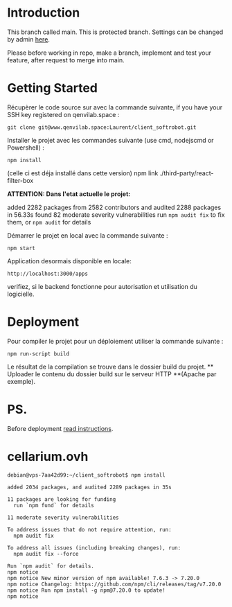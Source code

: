 # Introduction

This branch called main. This is protected branch. Settings can be changed by admin [here](https://www.qenvilab.space/laurent/client_softrobot/-/settings/repository).

Please before working in repo, make a branch, implement and test your feature, after request to merge into main.

# Getting Started

Récupèrer le code source sur avec la commande suivante, if you have your SSH key registered on qenvilab.space :

```
git clone git@www.qenvilab.space:Laurent/client_softrobot.git
```

Installer le projet avec les commandes suivante (use cmd, nodejscmd or Powershell) :

```
npm install
```

(celle ci est déja installé dans cette version) npm link ./third-party/react-filter-box

**ATTENTION: Dans l'etat actuelle le projet:**

added 2282 packages from 2582 contributors and audited 2288 packages in 56.33s
found 82 moderate severity vulnerabilities
  run `npm audit fix` to fix them, or `npm audit` for details

Démarrer le projet en local avec la commande suivante :
```
npm start
```

Application desormais disponible en locale:
```
http://localhost:3000/apps
```
verifiez, si le backend fonctionne pour autorisation et utilisation du logicielle.


# Deployment

Pour compiler le projet pour un déploiement utiliser la commande suivante :
```
npm run-script build
```

Le résultat de la compilation se trouve dans le dossier build du projet.
** Uploader le contenu du dossier build sur le serveur HTTP **(Apache par exemple).

# PS.
Before deployment [read instructions](https://developer.mozilla.org/en-US/docs/Learn/Tools_and_testing/Understanding_client-side_tools/Deployment).

# cellarium.ovh

```
debian@vps-7aa42d99:~/client_softrobot$ npm install

added 2034 packages, and audited 2289 packages in 35s

11 packages are looking for funding
  run `npm fund` for details

11 moderate severity vulnerabilities

To address issues that do not require attention, run:
  npm audit fix

To address all issues (including breaking changes), run:
  npm audit fix --force

Run `npm audit` for details.
npm notice
npm notice New minor version of npm available! 7.6.3 -> 7.20.0
npm notice Changelog: https://github.com/npm/cli/releases/tag/v7.20.0
npm notice Run npm install -g npm@7.20.0 to update!
npm notice

```

